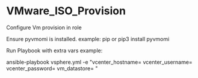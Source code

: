 # VMware_ISO_Provision
Configure Vm provision in role

Ensure pyvmomi is installed. example: pip or pip3 install pyvmomi

Run Playbook with extra vars example:

ansible-playbook vsphere.yml -e "vcenter_hostname= vcenter_username= vcenter_password= vm_datastore= "

